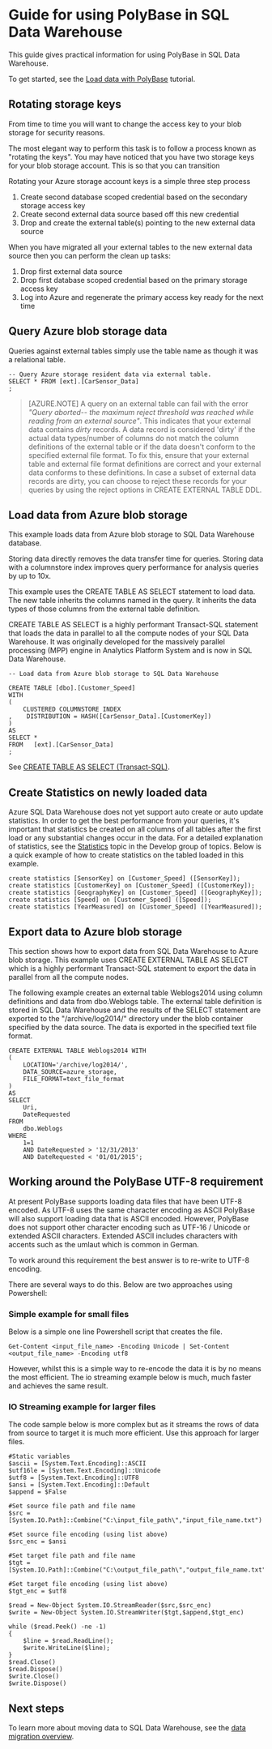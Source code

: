 <properties
    pageTitle="Guide for using PolyBase in SQL Data Warehouse | Azure"
    description="Guidelines and recommendations for using PolyBase in SQL Data Warehouse scenarios."
    services="sql-data-warehouse"
    documentationcenter="NA"
    author="ckarst"
    manager="barbkess"
    editor="" />
<tags
    ms.assetid="4757fce1-96b3-48ea-8a51-be1385705f9f"
    ms.service="sql-data-warehouse"
    ms.devlang="NA"
    ms.topic="article"
    ms.tgt_pltfrm="NA"
    ms.workload="data-services"
    ms.date="10/31/2016"
    wacn.date=""
    ms.author="cakarst;barbkess" />

# Guide for using PolyBase in SQL Data Warehouse
This guide gives practical information for using PolyBase in SQL Data Warehouse.

To get started, see the [Load data with PolyBase][Load data with PolyBase] tutorial.

## Rotating storage keys
From time to time you will want to change the access key to your blob storage for security reasons.

The most elegant way to perform this task is to follow a process known as "rotating the keys". You may have noticed that you have two storage keys for your blob storage account. This is so that you can transition

Rotating your Azure storage account keys is a simple three step process

1. Create second database scoped credential based on the secondary storage access key
2. Create second external data source based off this new credential
3. Drop and create the external table(s) pointing to the new external data source

When you have migrated all your external tables to the new external data source then you can perform the clean up tasks:

1. Drop first external data source
2. Drop first database scoped credential based on the primary storage access key
3. Log into Azure and regenerate the primary access key ready for the next time

## Query Azure blob storage data
Queries against external tables simply use the table name as though it was a relational table.

    -- Query Azure storage resident data via external table.
    SELECT * FROM [ext].[CarSensor_Data]
    ;

> [AZURE.NOTE]
> A query on an external table can fail with the error *"Query aborted-- the maximum reject threshold was reached while reading from an external source"*. This indicates that your external data contains *dirty* records. A data record is considered 'dirty' if the actual data types/number of columns do not match the column definitions of the external table or if the data doesn't conform to the specified external file format. To fix this, ensure that your external table and external file format definitions are correct and your external data conforms to these definitions. In case a subset of external data records are dirty, you can choose to reject these records for your queries by using the reject options in CREATE EXTERNAL TABLE DDL.
> 
> 

## Load data from Azure blob storage
This example loads data from Azure blob storage to SQL Data Warehouse database.

Storing data directly removes the data transfer time for queries. Storing data with a columnstore index improves query performance for analysis queries by up to 10x.

This example uses the CREATE TABLE AS SELECT statement to load data. The new table inherits the columns named in the query. It inherits the data types of those columns from the external table definition.

CREATE TABLE AS SELECT is a highly performant Transact-SQL statement that loads the data in parallel to all the compute nodes of your SQL Data Warehouse.  It was originally developed for  the massively parallel processing (MPP) engine in Analytics Platform System and is now in SQL Data Warehouse.

    -- Load data from Azure blob storage to SQL Data Warehouse

    CREATE TABLE [dbo].[Customer_Speed]
    WITH
    (   
        CLUSTERED COLUMNSTORE INDEX
    ,    DISTRIBUTION = HASH([CarSensor_Data].[CustomerKey])
    )
    AS
    SELECT *
    FROM   [ext].[CarSensor_Data]
    ;

See [CREATE TABLE AS SELECT (Transact-SQL)][CREATE TABLE AS SELECT (Transact-SQL)].

## Create Statistics on newly loaded data

Azure SQL Data Warehouse does not yet support auto create or auto update statistics.  In order to get the best performance from your queries, it's important that statistics be created on all columns of all tables after the first load or any substantial changes occur in the data.  For a detailed explanation of statistics, see the [Statistics][Statistics] topic in the Develop group of topics.  Below is a quick example of how to create statistics on the tabled loaded in this example.

    create statistics [SensorKey] on [Customer_Speed] ([SensorKey]);
    create statistics [CustomerKey] on [Customer_Speed] ([CustomerKey]);
    create statistics [GeographyKey] on [Customer_Speed] ([GeographyKey]);
    create statistics [Speed] on [Customer_Speed] ([Speed]);
    create statistics [YearMeasured] on [Customer_Speed] ([YearMeasured]);

## Export data to Azure blob storage
This section shows how to export data from SQL Data Warehouse to Azure blob storage. This example uses CREATE EXTERNAL TABLE AS SELECT which is a highly performant Transact-SQL statement to export the data in parallel from all the compute nodes.

The following example creates an external table Weblogs2014 using column definitions and data from dbo.Weblogs table. The external table definition is stored in SQL Data Warehouse and the results of the SELECT statement are exported to the "/archive/log2014/" directory under the blob container specified by the data source. The data is exported in the specified text file format.

    CREATE EXTERNAL TABLE Weblogs2014 WITH
    (
        LOCATION='/archive/log2014/',
        DATA_SOURCE=azure_storage,
        FILE_FORMAT=text_file_format
    )
    AS
    SELECT
        Uri,
        DateRequested
    FROM
        dbo.Weblogs
    WHERE
        1=1
        AND DateRequested > '12/31/2013'
        AND DateRequested < '01/01/2015';

## Working around the PolyBase UTF-8 requirement
At present PolyBase supports loading data files that have been UTF-8 encoded. As UTF-8 uses the same character encoding as ASCII PolyBase will also support loading data that is ASCII encoded. However, PolyBase does not support other character encoding such as UTF-16 / Unicode or extended ASCII characters. Extended ASCII includes characters with accents such as the umlaut which is common in German.

To work around this requirement the best answer is to re-write to UTF-8 encoding.

There are several ways to do this. Below are two approaches using Powershell:

### Simple example for small files
Below is a simple one line Powershell script that creates the file.

    Get-Content <input_file_name> -Encoding Unicode | Set-Content <output_file_name> -Encoding utf8

However, whilst this is a simple way to re-encode the data it is by no means the most efficient. The io streaming example below is much, much faster and achieves the same result.

### IO Streaming example for larger files
The code sample below is more complex but as it streams the rows of data from source to target it is much more efficient. Use this approach for larger files.


    #Static variables
    $ascii = [System.Text.Encoding]::ASCII
    $utf16le = [System.Text.Encoding]::Unicode
    $utf8 = [System.Text.Encoding]::UTF8
    $ansi = [System.Text.Encoding]::Default
    $append = $False

    #Set source file path and file name
    $src = [System.IO.Path]::Combine("C:\input_file_path\","input_file_name.txt")

    #Set source file encoding (using list above)
    $src_enc = $ansi

    #Set target file path and file name
    $tgt = [System.IO.Path]::Combine("C:\output_file_path\","output_file_name.txt")

    #Set target file encoding (using list above)
    $tgt_enc = $utf8

    $read = New-Object System.IO.StreamReader($src,$src_enc)
    $write = New-Object System.IO.StreamWriter($tgt,$append,$tgt_enc)

    while ($read.Peek() -ne -1)
    {
        $line = $read.ReadLine();
        $write.WriteLine($line);
    }
    $read.Close()
    $read.Dispose()
    $write.Close()
    $write.Dispose()

## Next steps
To learn more about moving data to SQL Data Warehouse, see the [data migration overview][data migration overview].

<!--Image references-->

<!--Article references-->
[Load data with bcp]: /documentation/articles/sql-data-warehouse-load-with-bcp/
[Load data with PolyBase]: /documentation/articles/sql-data-warehouse-get-started-load-with-polybase/
[Statistics]: /documentation/articles/sql-data-warehouse-tables-statistics/
[data migration overview]: /documentation/articles/sql-data-warehouse-overview-migrate/

<!--MSDN references-->
[supported source/sink]: https://msdn.microsoft.com/zh-cn/library/dn894007.aspx
[copy activity]: https://msdn.microsoft.com/zh-cn/library/dn835035.aspx
[SQL Server destination adapter]: https://msdn.microsoft.com/zh-cn/library/ms141095.aspx
[SSIS]: https://msdn.microsoft.com/zh-cn/library/ms141026.aspx

[CREATE EXTERNAL DATA SOURCE (Transact-SQL)]: https://msdn.microsoft.com/zh-cn/library/dn935022.aspx
[CREATE EXTERNAL FILE FORMAT (Transact-SQL)]: https://msdn.microsoft.com/zh-cn/library/dn935026.aspx
[CREATE EXTERNAL TABLE (Transact-SQL)]: https://msdn.microsoft.com/zh-cn/library/dn935021.aspx

[DROP EXTERNAL DATA SOURCE (Transact-SQL)]: https://msdn.microsoft.com/zh-cn/library/mt146367.aspx
[DROP EXTERNAL FILE FORMAT (Transact-SQL)]: https://msdn.microsoft.com/zh-cn/library/mt146379.aspx
[DROP EXTERNAL TABLE (Transact-SQL)]: https://msdn.microsoft.com/zh-cn/library/mt130698.aspx

[CREATE TABLE AS SELECT (Transact-SQL)]: https://msdn.microsoft.com/zh-cn/library/mt204041.aspx
[INSERT...SELECT (Transact-SQL)]: https://msdn.microsoft.com/zh-cn/library/ms174335.aspx
[CREATE MASTER KEY (Transact-SQL)]: https://msdn.microsoft.com/zh-cn/library/ms174382.aspx
[CREATE CREDENTIAL (Transact-SQL)]: https://msdn.microsoft.com/zh-cn/library/ms189522.aspx
[CREATE DATABASE SCOPED CREDENTIAL (Transact-SQL)]: https://msdn.microsoft.com/zh-cn/library/mt270260.aspx
[DROP CREDENTIAL (Transact-SQL)]: https://msdn.microsoft.com/zh-cn/library/ms189450.aspx

<!-- External Links -->
